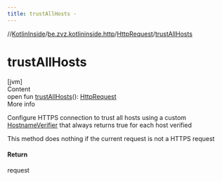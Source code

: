 ```yaml
---
title: trustAllHosts -
---
```

//[KotlinInside](../../index.md)/[be.zvz.kotlininside.http](../index.md)/[HttpRequest](index.md)/[trustAllHosts](trust-all-hosts.md)



# trustAllHosts  
[jvm]  
Content  
open fun [trustAllHosts](trust-all-hosts.md)(): [HttpRequest](index.md)  
More info  


Configure HTTPS connection to trust all hosts using a custom [HostnameVerifier](https://docs.oracle.com/javase/7/docs/api/javax/net/ssl/HostnameVerifier.html) that always returns true for each host verified 



 This method does nothing if the current request is not a HTTPS request



#### Return  


request

  



